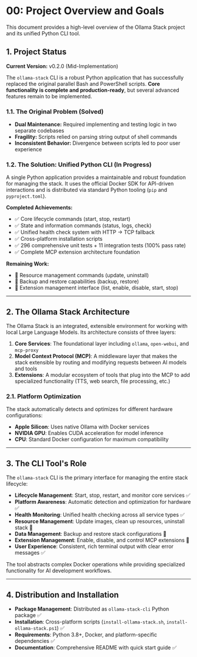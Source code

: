# 00: Project Overview and Goals

This document provides a high-level overview of the Ollama Stack project and its unified Python CLI tool.

## 1. Project Status

**Current Version:** v0.2.0 (Mid-Implementation)

The `ollama-stack` CLI is a robust Python application that has successfully replaced the original parallel Bash and PowerShell scripts. **Core functionality is complete and production-ready**, but several advanced features remain to be implemented.

### 1.1. The Original Problem (Solved)
- **Dual Maintenance:** Required implementing and testing logic in two separate codebases
- **Fragility:** Scripts relied on parsing string output of shell commands
- **Inconsistent Behavior:** Divergence between scripts led to poor user experience

### 1.2. The Solution: Unified Python CLI (In Progress)
A single Python application provides a maintainable and robust foundation for managing the stack. It uses the official Docker SDK for API-driven interactions and is distributed via standard Python tooling (`pip` and `pyproject.toml`).

**Completed Achievements:**
- ✅ Core lifecycle commands (start, stop, restart)
- ✅ State and information commands (status, logs, check)
- ✅ Unified health check system with HTTP → TCP fallback
- ✅ Cross-platform installation scripts
- ✅ 296 comprehensive unit tests + 11 integration tests (100% pass rate)
- ✅ Complete MCP extension architecture foundation

**Remaining Work:**
- 🔄 Resource management commands (update, uninstall)
- 🔄 Backup and restore capabilities (backup, restore)
- 🔄 Extension management interface (list, enable, disable, start, stop)

---

## 2. The Ollama Stack Architecture

The Ollama Stack is an integrated, extensible environment for working with local Large Language Models. Its architecture consists of three layers:

1. **Core Services**: The foundational layer including `ollama`, `open-webui`, and `mcp-proxy`
2. **Model Context Protocol (MCP)**: A middleware layer that makes the stack extensible by routing and modifying requests between AI models and tools
3. **Extensions**: A modular ecosystem of tools that plug into the MCP to add specialized functionality (TTS, web search, file processing, etc.)

### 2.1. Platform Optimization
The stack automatically detects and optimizes for different hardware configurations:
- **Apple Silicon**: Uses native Ollama with Docker services
- **NVIDIA GPU**: Enables CUDA acceleration for model inference
- **CPU**: Standard Docker configuration for maximum compatibility

---

## 3. The CLI Tool's Role

The `ollama-stack` CLI is the primary interface for managing the entire stack lifecycle:

- **Lifecycle Management**: Start, stop, restart, and monitor core services ✅
- **Platform Awareness**: Automatic detection and optimization for hardware ✅
- **Health Monitoring**: Unified health checking across all service types ✅
- **Resource Management**: Update images, clean up resources, uninstall stack 🔄
- **Data Management**: Backup and restore stack configurations 🔄
- **Extension Management**: Enable, disable, and control MCP extensions 🔄
- **User Experience**: Consistent, rich terminal output with clear error messages ✅

The tool abstracts complex Docker operations while providing specialized functionality for AI development workflows.

---

## 4. Distribution and Installation

- **Package Management**: Distributed as `ollama-stack-cli` Python package ✅
- **Installation**: Cross-platform scripts (`install-ollama-stack.sh`, `install-ollama-stack.ps1`) ✅
- **Requirements**: Python 3.8+, Docker, and platform-specific dependencies ✅
- **Documentation**: Comprehensive README with quick start guide ✅ 